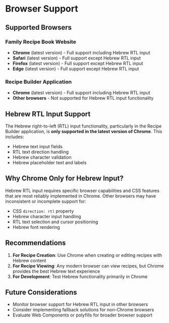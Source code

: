 # Browser Support

## Supported Browsers

### Family Recipe Book Website

- **Chrome** (latest version) - Full support including Hebrew RTL input
- **Safari** (latest version) - Full support except Hebrew RTL input
- **Firefox** (latest version) - Full support except Hebrew RTL input
- **Edge** (latest version) - Full support except Hebrew RTL input

### Recipe Builder Application

- **Chrome** (latest version) - Full support including Hebrew RTL input
- **Other browsers** - Not supported for Hebrew RTL input functionality

## Hebrew RTL Input Support

The Hebrew right-to-left (RTL) input functionality, particularly in the Recipe Builder application, is **only supported in the latest version of Chrome**. This includes:

- Hebrew text input fields
- RTL text direction handling
- Hebrew character validation
- Hebrew placeholder text and labels

## Why Chrome Only for Hebrew Input?

Hebrew RTL input requires specific browser capabilities and CSS features that are most reliably implemented in Chrome. Other browsers may have inconsistent or incomplete support for:

- CSS `direction: rtl` property
- Hebrew character input handling
- RTL text selection and cursor positioning
- Hebrew font rendering

## Recommendations

1. **For Recipe Creation**: Use Chrome when creating or editing recipes with Hebrew content
2. **For Recipe Viewing**: Any modern browser can view recipes, but Chrome provides the best Hebrew text experience
3. **For Development**: Test Hebrew functionality primarily in Chrome

## Future Considerations

- Monitor browser support for Hebrew RTL input in other browsers
- Consider implementing fallback solutions for non-Chrome browsers
- Evaluate Web Components or polyfills for broader browser support
